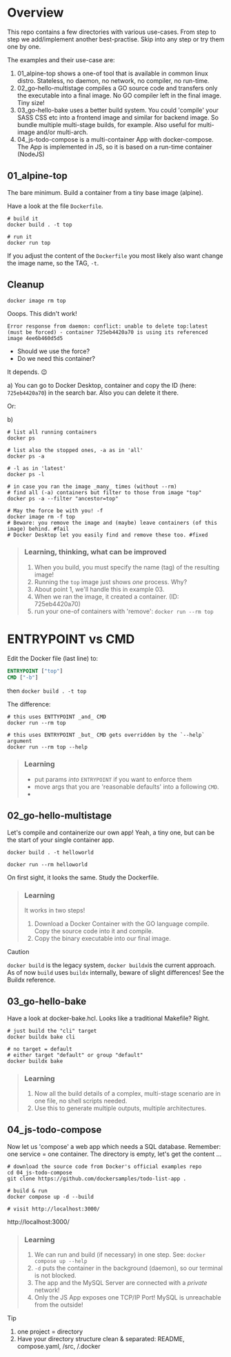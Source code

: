 

# Overview

This repo contains a few directories with various use-cases.
From step to step we add/implement another best-practise.
Skip into any step or try them one by one.

The examples and their use-case are:

1. 01_alpine-top shows a one-of tool that is available in common linux distro. Stateless, no daemon, no network, no compiler, no run-time.
2. 02_go-hello-multistage compiles a GO source code and transfers only the executable into a final image. No GO compiler left in the final image. Tiny size!
3. 03_go-hello-bake uses a better build system. You could 'compile' your SASS CSS etc into a frontend image and similar for backend image. So bundle multiple multi-stage builds, for example. Also useful for multi-image and/or multi-arch.
4. 04_js-todo-compose is a multi-container App with docker-compose. The App is implemented in JS, so it is based on a run-time container (NodeJS)


## 01_alpine-top

The bare minimum. Build a container from a tiny base image (alpine).

Have a look at the file `Dockerfile`.
```Shell
# build it
docker build . -t top

# run it
docker run top
```

If you adjust the content of the `Dockerfile` you most likely also want change the image name, so the TAG, `-t`. 

## Cleanup

``` Shell
docker image rm top 
```

Ooops. This didn't work!

`Error response from daemon: conflict: unable to delete top:latest (must be forced) - container 725eb4420a70 is using its referenced image 4ee6b460d5d5`

- Should we use the force?
- Do we need this container? 

It depends. 😉

a) You can go to Docker Desktop, container and copy the ID (here: `725eb4420a70`) in the search bar.
Also you can delete it there.

Or:

b)
```Shell
# list all running containers
docker ps

# list also the stopped ones, -a as in 'all'
docker ps -a

# -l as in 'latest'
docker ps -l

# in case you ran the image _many_ times (without --rm)
# find all (-a) containers but filter to those from image "top"
docker ps -a --filter "ancestor=top"

# May the force be with you! -f
docker image rm -f top
# Beware: you remove the image and (maybe) leave containers (of this image) behind. #fail
# Docker Desktop let you easily find and remove these too. #fixed
```

> ### Learning, thinking, what can be improved
> 1. When you build, you must specify the name (tag) of the resulting image!
> 2. Running the `top` image just shows _one_ process. Why?
> 3. About point 1, we'll handle this in example 03.
> 4. When we ran the image, it created a container.  (ID: 725eb4420a70)
> 5. run your one-of containers with 'remove': `docker run --rm top`


# ENTRYPOINT vs CMD

Edit the Docker file (last line) to:
``` Dockerfile
ENTRYPOINT ["top"]
CMD ["-b"]
```

then `docker build . -t top`

The difference:
```Shell
# this uses ENTTYPOINT _and_ CMD
docker run --rm top

# this uses ENTRYPOINT _but_ CMD gets overridden by the `--help` argument
docker run --rm top --help
```

> ### Learning
> - put params _into_ `ENTRYPOINT` if you want to enforce them
> - move args that you are 'reasonable defaults' into a following `CMD`.
> - 

## 02_go-hello-multistage

Let's compile and containerize our own app!
Yeah, a tiny one, but can be the start of your single container app.
        
``` Shell
docker build . -t helloworld

docker run --rm helloworld
```

On first sight, it looks the same.
Study the Dockerfile.

> ### Learning
> It works in two steps!
> 1. Download a Docker Container with the GO language compile. Copy the source code into it and compile.
> 2. Copy the binary executable into our final image.


> [!CAUTION]
> `docker build` is the legacy system, `docker buildx`is the current approach.
> As of now `build` uses `buildx` internally, beware of slight differences! See the Buildx reference.


## 03_go-hello-bake

Have a look at docker-bake.hcl.
Looks like a traditional Makefile?
Right.

```Shell
# just build the "cli" target
docker buildx bake cli

# no target = default
# either target "default" or group "default"
docker buildx bake
```

> ### Learning
> 1. Now all the build details of a complex, multi-stage scenario are in one file, no shell scripts needed.
> 2. Use this to generate multiple outputs, multiple architectures.



## 04_js-todo-compose

Now let us 'compose' a web app which needs a SQL database.
Remember: one service = one container.
The directory is empty, let's get the content ...

```Shell
# download the source code from Docker's official examples repo
cd 04_js-todo-compose
git clone https://github.com/dockersamples/todo-list-app .

# build & run
docker compose up -d --build

# visit http://localhost:3000/
```

http://localhost:3000/


> ### Learning
> 1. We can run and build (if necessary) in one step. 
> See: `docker compose up --help`
> 2. `-d` puts the container in the background (daemon), so our terminal is not blocked.
> 3. The app and the MySQL Server are connected with a _private_ network!
> 4. Only the JS App exposes one TCP/IP Port! MySQL is unreachable from the outside!

> [!TIP]
> 1. one project = directory
> 2. Have your directory structure clean & separated:
> README, compose.yaml, /src, /.docker

